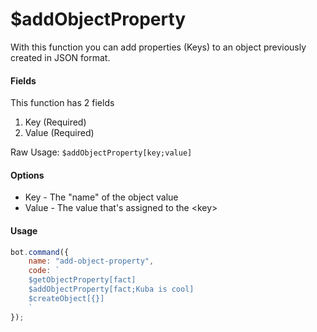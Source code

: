 # $addObjectProperty

With this function you can add properties \(Keys\) to an object previously created in JSON format.

#### Fields

This function has 2 fields

1. Key \(Required\)
2. Value \(Required\)

Raw Usage: `$addObjectProperty[key;value]`

#### Options

* Key - The "name" of the object value
* Value - The value that's assigned to the &lt;key&gt;

#### Usage

```javascript
bot.command({
    name: "add-object-property",
    code: `
    $getObjectProperty[fact]
    $addObjectProperty[fact;Kuba is cool]
    $createObject[{}]
    `
});
```

